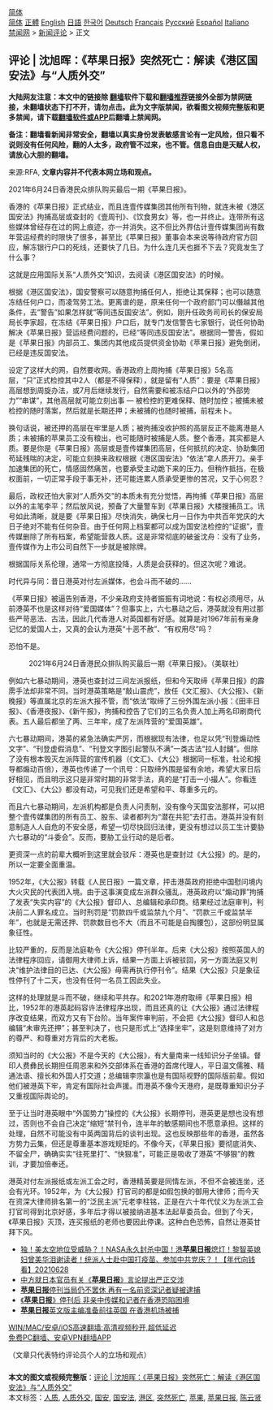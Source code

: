  <!-- 面包屑导航 --> <div class="breadcrumb"><!-- GTranslate: https://gtranslate.io/ -->  <div class="switcher notranslate">  <div class="selected">  <a href="#" onclick="return false;"> 简体</a>  </div>  <div class="option">  <a href="https://www.bannedbook.org" onclick="doGTranslate('zh-CN|zh-CN');jQuery('div.switcher div.selected a').html(jQuery(this).html());return false;" title="简体中文" class="nturl selected"> 简体</a>  <a href="https://www.bannedbook.org/zh-tw/" onclick="doGTranslate('zh-CN|zh-TW');jQuery('div.switcher div.selected a').html(jQuery(this).html());return false;" title="繁體中文" class="nturl"> 正體</a>  <a href="https://www.bannedbook.org/en/" onclick="doGTranslate('zh-CN|en');jQuery('div.switcher div.selected a').html(jQuery(this).html());return false;" title="English" class="nturl"> English</a>  <a href="https://www.bannedbook.org/ja/" onclick="doGTranslate('zh-CN|ja');jQuery('div.switcher div.selected a').html(jQuery(this).html());return false;" title="日本語" class="nturl"> 日語</a>  <a href="https://www.bannedbook.org/ko/" onclick="doGTranslate('zh-CN|ko');jQuery('div.switcher div.selected a').html(jQuery(this).html());return false;" title="한국어" class="nturl"> 한국어</a>  <a href="https://www.bannedbook.org/de/" onclick="doGTranslate('zh-CN|de');jQuery('div.switcher div.selected a').html(jQuery(this).html());return false;" title="Deutsch" class="nturl"> Deutsch</a>  <a href="https://www.bannedbook.org/fr/" onclick="doGTranslate('zh-CN|fr');jQuery('div.switcher div.selected a').html(jQuery(this).html());return false;" title="Français" class="nturl"> Français</a>  <a href="https://www.bannedbook.org/ru/" onclick="doGTranslate('zh-CN|ru');jQuery('div.switcher div.selected a').html(jQuery(this).html());return false;" title="Русский" class="nturl"> Русский</a>  <a href="https://www.bannedbook.org/es/" onclick="doGTranslate('zh-CN|es');jQuery('div.switcher div.selected a').html(jQuery(this).html());return false;" title="Español" class="nturl"> Español</a>  <a href="https://www.bannedbook.org/it/" onclick="doGTranslate('zh-CN|it');jQuery('div.switcher div.selected a').html(jQuery(this).html());return false;" title="Italiano" class="nturl"> Italiano</a>  </div>  </div>      <div class='breadcrumb-sub'><!-- Breadcrumb NavXT 6.3.0 --> <a href="https://www.bannedbook.org/" class="home">禁闻网</a> &gt; <a href="https://www.bannedbook.org/bnews/comments/" class="category">新闻评论</a> &gt; 正文</div></div><h2>评论 | 沈旭晖：《苹果日报》突然死亡：解读《港区国安法》与“人质外交”</h2> <p class="notice"><b>大陆网友注意：本文中的链接除 <a href="https://github.com/bannedbook/fanqiang" >翻墙</a>软件下载和<a href="https://github.com/killgcd/justmysocks/blob/master/README.md">翻墙推荐</a>链接外全部为禁网链接，未翻墙状态下打不开，请勿点击。此为文字版禁闻，欲看图文视频完整版和更多禁闻，请下载<a href="https://github.com/bannedbook/fanqiang">翻墙软件或APP</a>后翻墙上禁闻网。</p><p>备注：翻墙看新闻非常安全，翻墙以真实身份发表敏感言论有一定风险，但只看不说则没有任何风险，翻的人太多，政府管不过来，也不管。信息自由是天赋人权，请放心大胆的翻墙。</b></p>  <div class="entry"> <p>来源:RFA, <strong>文章内容并不代表本网立场和观点。</strong></p> <p>2021&#24180;6&#26376;24&#26085;&#39321;&#28207;&#27665;&#20247;&#25490;&#38431;&#36141;&#20080;&#26368;&#21518;&#19968;&#26399;&#12298;&#33529;&#26524;&#26085;&#25253;&#12299;&#12290;             </p> <p>&#39321;&#28207;&#30340;&#12298;&#33529;&#26524;&#26085;&#25253;&#12299;&#27491;&#24335;&#32467;&#19994;&#65292;&#32780;&#19988;&#36830;&#22777;&#20256;&#23186;&#38598;&#22242;&#20854;&#20182;&#25152;&#26377;&#21002;&#29289;&#65292;&#23601;&#36830;&#26410;&#34987;&#12298;&#28207;&#21306;&#22269;&#23433;&#27861;&#12299;&#25304;&#25429;&#39640;&#23618;&#25110;&#26597;&#23553;&#30340;&#12298;&#22777;&#21608;&#21002;&#12299;&#12289;&#12298;&#39278;&#39135;&#30007;&#22899;&#12299;&#31561;&#65292;&#20063;&#19968;&#24182;&#32456;&#27490;&#12290;&#36830;&#24102;&#25152;&#26377;&#36825;&#20123;&#23186;&#20307;&#26366;&#32463;&#23384;&#22312;&#36807;&#30340;&#32593;&#19978;&#30165;&#36857;&#65292;&#20134;&#19968;&#24182;&#28040;&#22833;&#12290;&#36825;&#19981;&#20294;&#27604;&#22806;&#30028;&#20272;&#35745;&#22777;&#20256;&#23186;&#38598;&#22242;&#23578;&#26377;&#25968;&#24180;&#33829;&#36816;&#32463;&#36153;&#30340;&#26102;&#38480;&#24555;&#20102;&#24456;&#22810;&#65292;&#29978;&#33267;&#27604;&#12298;&#33529;&#26524;&#26085;&#25253;&#12299;&#33891;&#20107;&#20250;&#26412;&#26469;&#35828;&#31561;&#24453;&#25919;&#24220;&#23448;&#26041;&#22238;&#24212;&#65292;&#35299;&#20923;&#38134;&#34892;&#25143;&#21475;&#30340;&#27515;&#32447;&#65292;&#36824;&#35201;&#24555;&#20102;&#20960;&#26085;&#12290;&#20026;&#20160;&#20040;&#36830;&#20960;&#22825;&#20063;&#25457;&#19981;&#19979;&#21435;&#65311;&#31350;&#31455;&#21457;&#29983;&#20102;&#20160;&#20040;&#20107;&#65311;</p> <p>&#36825;&#23601;&#26159;&#24212;&#29992;&#22269;&#38469;&#20851;&#31995;&#8220;&#20154;&#36136;&#22806;&#20132;&#8221;&#30693;&#35782;&#65292;&#21435;&#38405;&#35835;&#12298;&#28207;&#21306;&#22269;&#23433;&#27861;&#12299;&#30340;&#26102;&#20505;&#12290;</p> <p>&#26681;&#25454;&#12298;&#28207;&#21306;&#22269;&#23433;&#27861;&#12299;&#65292;&#22269;&#23433;&#35686;&#23519;&#21487;&#20197;&#38543;&#24847;&#25304;&#25429;&#20219;&#20309;&#20154;&#65292;&#25298;&#32477;&#35753;&#20854;&#20445;&#37322;&#65307;&#20063;&#21487;&#20197;&#38543;&#24847;&#20923;&#32467;&#20219;&#20309;&#25143;&#21475;&#65292;&#32780;&#20940;&#39550;&#21171;&#24037;&#27861;&#12290;&#26356;&#31163;&#35889;&#30340;&#26159;&#65292;&#21407;&#26469;&#20219;&#20309;&#19968;&#20010;&#25919;&#24220;&#37096;&#38376;&#21487;&#20197;&#20717;&#36234;&#20854;&#20182;&#26465;&#20214;&#65292;&#21435;&#8220;&#35686;&#21578;&#8221;&#22914;&#26524;&#24590;&#26679;&#23601;&#8220;&#31561;&#21516;&#36829;&#21453;&#22269;&#23433;&#27861;&#8221;&#12290;&#20363;&#22914;&#65292;&#21018;&#21319;&#20219;&#25919;&#21153;&#21496;&#21496;&#38271;&#30340;&#20445;&#23433;&#23616;&#23616;&#38271;&#26446;&#23478;&#36229;&#65292;&#22312;&#20923;&#32467;&#12298;&#33529;&#26524;&#26085;&#25253;&#12299;&#25143;&#21475;&#21518;&#65292;&#23601;&#19987;&#38376;&#21457;&#20449;&#35686;&#21578;&#19971;&#23478;&#38134;&#34892;&#65292;&#35828;&#20219;&#20309;&#21327;&#21161;&#35299;&#20915;&#12298;&#33529;&#26524;&#26085;&#25253;&#12299;&#33829;&#36816;&#32463;&#36153;&#38382;&#39064;&#30340;&#65292;&#24050;&#32463;&#8220;&#31561;&#21516;&#36829;&#21453;&#22269;&#23433;&#27861;&#8221;&#12290;&#26681;&#25454;&#21516;&#19968;&#35686;&#21578;&#65292;&#20551;&#22914;&#26159;&#12298;&#33529;&#26524;&#26085;&#25253;&#12299;&#20869;&#37096;&#21592;&#24037;&#12289;&#38598;&#22242;&#20869;&#20854;&#20182;&#25104;&#21592;&#25552;&#20379;&#36164;&#37329;&#21327;&#21161;&#12298;&#33529;&#26524;&#26085;&#25253;&#12299;&#36991;&#20813;&#20498;&#38381;&#65292;&#24050;&#32463;&#26159;&#36829;&#21453;&#22269;&#23433;&#27861;&#12290;</p> <p>&#35774;&#23450;&#20102;&#36825;&#26679;&#22823;&#30340;&#32593;&#65292;&#33258;&#28982;&#35201;&#25910;&#32593;&#12290;&#39321;&#28207;&#25919;&#24220;&#19978;&#21608;&#25304;&#25429;&#12298;&#33529;&#26524;&#26085;&#25253;&#12299;5&#21517;&#39640;&#23618;&#65292;&#8220;&#21482;&#8221;&#27491;&#24335;&#26816;&#25511;&#20854;&#20013;2&#20154;&#65288;&#37117;&#26159;&#19981;&#24471;&#20445;&#37322;&#65289;&#65292;&#23601;&#26159;&#30041;&#26377;&#8220;&#20154;&#36136;&#8221;&#65306;&#35201;&#26159;&#12298;&#33529;&#26524;&#26085;&#25253;&#12299;&#39640;&#23618;&#24819;&#21040;&#21608;&#26059;&#21150;&#27861;&#65292;&#25110;7&#26376;&#21518;&#32487;&#32493;&#21457;&#34892;&#65292;&#33258;&#28982;&#38656;&#35201;&#21644;&#34987;&#20923;&#32467;&#25143;&#21475;&#20197;&#22806;&#30340;&#8220;&#22806;&#37096;&#21183;&#21147;&#8221;&#8220;&#20018;&#35851;&#8221;&#65292;&#20854;&#20182;&#39640;&#23618;&#23601;&#21487;&#33021;&#31435;&#21051;&#20986;&#20107; &#8212; &#34987;&#26816;&#25511;&#30340;&#26356;&#38590;&#20445;&#37322;&#12289;&#38543;&#26102;&#21152;&#25511;&#65307;&#34987;&#25429;&#26410;&#34987;&#26816;&#25511;&#30340;&#38543;&#26102;&#33853;&#26696;&#65292;&#28982;&#21518;&#23601;&#26159;&#38271;&#26399;&#36824;&#25276;&#65307;&#26410;&#34987;&#25429;&#30340;&#20063;&#38543;&#26102;&#34987;&#25429;&#65292;&#21069;&#31243;&#26410;&#21340;&#12290;</p>  <p>&#25442;&#21477;&#35805;&#35828;&#65292;&#34987;&#36824;&#25276;&#30340;&#39640;&#23618;&#22312;&#29282;&#37324;&#26159;&#20154;&#36136;&#65307;&#34987;&#25304;&#25429;&#27809;&#25910;&#25252;&#29031;&#30340;&#39640;&#23618;&#21453;&#27491;&#19981;&#33021;&#31163;&#28207;&#26159;&#20154;&#36136;&#65307;&#26410;&#34987;&#25429;&#30340;&#33529;&#26524;&#21592;&#24037;&#27809;&#26377;&#31918;&#20986;&#65292;&#20063;&#21487;&#33021;&#38543;&#26102;&#34987;&#25429;&#26159;&#20154;&#36136;&#12290;&#25972;&#20010;&#39321;&#28207;&#65292;&#20854;&#23454;&#37117;&#26159;&#20154;&#36136;&#12290;&#35201;&#26159;&#20320;&#26159;&#12298;&#33529;&#26524;&#26085;&#25253;&#12299;&#39640;&#23618;&#25110;&#26159;&#22777;&#20256;&#23186;&#38598;&#22242;&#39640;&#23618;&#65292;&#20219;&#20309;&#25269;&#25239;&#30340;&#20915;&#23450;&#12289;&#21327;&#21161;&#38598;&#22242;&#33503;&#24310;&#27531;&#21912;&#30340;&#20915;&#23450;&#65292;&#21487;&#33021;&#31435;&#21051;&#25442;&#26469;&#25919;&#26435;&#26681;&#25454;&#12298;&#28207;&#21306;&#22269;&#23433;&#27861;&#12299;&#8220;&#20381;&#27861;&#8221;&#25343;&#20154;&#36136;&#24320;&#20992;&#12290;&#20146;&#25163;&#21152;&#36895;&#38598;&#22242;&#30340;&#27515;&#20129;&#65292;&#24773;&#24863;&#22266;&#28982;&#30171;&#33510;&#65292;&#20063;&#35201;&#25215;&#21463;&#20027;&#21160;&#36330;&#19979;&#26469;&#30340;&#21387;&#21147;&#12290;&#20294;&#31245;&#20316;&#25269;&#25377;&#65292;&#22312;&#26497;&#26435;&#38754;&#21069;&#65292;&#19968;&#20999;&#27491;&#24120;&#25163;&#27573;&#20110;&#20107;&#26080;&#34917;&#65292;&#36824;&#21487;&#33021;&#36830;&#32047;&#20154;&#36136;&#25215;&#21463;&#26356;&#24808;&#30340;&#33510;&#20917;&#65292;&#21448;&#20110;&#24515;&#20309;&#24525;&#65311;</p> <p>&#26368;&#21518;&#65292;&#25919;&#26435;&#36824;&#24597;&#22823;&#23478;&#23545;&#8220;&#20154;&#36136;&#22806;&#20132;&#8221;&#30340;&#26412;&#36136;&#26410;&#26377;&#20805;&#20998;&#35273;&#24735;&#65292;&#20877;&#25304;&#25429;&#12298;&#33529;&#26524;&#26085;&#25253;&#12299;&#39640;&#23618;&#20197;&#22806;&#30340;&#20027;&#31508;&#26446;&#24179;&#65307;&#28982;&#21518;&#25918;&#39118;&#35828;&#65292;&#39044;&#22791;&#20102;&#22823;&#37327;&#35686;&#36710;&#21040;&#12298;&#33529;&#26524;&#26085;&#25253;&#12299;&#22823;&#27004;&#25628;&#25429;&#21592;&#24037;&#12290;&#35759;&#21495;&#22914;&#27492;&#28165;&#26224;&#65292;&#23601;&#26159;&#35201;&#12298;&#33529;&#26524;&#26085;&#25253;&#12299;&#23613;&#24555;&#28040;&#22833;&#65292;&#30830;&#20445;&#19971;&#26376;&#19968;&#26085;&#20316;&#20026;&#20013;&#20849;&#30334;&#24180;&#20826;&#24198;&#30340;&#22823;&#26085;&#23376;&#32477;&#23545;&#19981;&#33021;&#26377;&#20219;&#20309;&#26434;&#38899;&#12290;&#30001;&#20110;&#20219;&#20309;&#32593;&#19978;&#26723;&#26696;&#37117;&#21487;&#20197;&#25104;&#20026;&#22269;&#23433;&#27861;&#26816;&#25511;&#30340;&#8220;&#35777;&#25454;&#8221;&#65292;&#22777;&#20256;&#23186;&#21024;&#38500;&#20102;&#25152;&#26377;&#26723;&#26696;&#65292;&#24076;&#26395;&#33021;&#33829;&#25937;&#20154;&#36136;&#12290;&#36825;&#26159;&#38750;&#24120;&#24443;&#24213;&#30340;&#30772;&#37340;&#27784;&#33311;&#65306;&#27809;&#26377;&#20102;&#19994;&#21153;&#65292;&#22777;&#20256;&#23186;&#20316;&#20026;&#19978;&#24066;&#20844;&#21496;&#33258;&#28982;&#19979;&#19968;&#27493;&#23601;&#26159;&#34987;&#38500;&#29260;&#12290;</p> <p>&#26681;&#25454;&#22269;&#38469;&#20851;&#31995;&#20262;&#29702;&#65292;&#36890;&#24120;&#19968;&#26041;&#24443;&#24213;&#25237;&#38477;&#65292;&#20154;&#36136;&#26159;&#20250;&#33719;&#37322;&#30340;&#12290;&#20294;&#36825;&#27425;&#21602;&#65311;&#38590;&#35828;&#12290;</p> <p>&#26102;&#20195;&#24322;&#19982;&#21516;&#65306;&#26132;&#26085;&#28207;&#33521;&#23545;&#20184;&#24038;&#27966;&#23186;&#20307;&#65292;&#20063;&#20250;&#26007;&#32780;&#19981;&#30772;&#30340;&#8230;&#8230;</p> <p>&#12298;&#33529;&#26524;&#26085;&#25253;&#12299;&#34987;&#36924;&#21578;&#21035;&#39321;&#28207;&#65292;&#19981;&#23569;&#20146;&#25919;&#24220;&#25903;&#25345;&#32773;&#25391;&#25391;&#26377;&#35789;&#22320;&#35828;&#65306;&#26377;&#26435;&#24517;&#39035;&#29992;&#23613;&#65292;&#20174;&#21069;&#28207;&#33521;&#19981;&#20063;&#26159;&#36825;&#26679;&#23545;&#24453;&#8220;&#29233;&#22269;&#23186;&#20307;&#8221;&#65311;&#20294;&#20107;&#23454;&#19978;&#65292;&#20845;&#19971;&#26292;&#21160;&#20043;&#21518;&#65292;&#28207;&#33521;&#23601;&#27809;&#26377;&#29992;&#36807;&#37027;&#20123;&#20005;&#33499;&#24694;&#27861;&#12289;&#21476;&#27861;&#65292;&#22240;&#27492;&#20960;&#20195;&#39321;&#28207;&#20154;&#23545;&#33521;&#22269;&#37117;&#26377;&#22909;&#24863;&#12290;&#23601;&#31639;&#26159;&#23545;1967&#24180;&#21069;&#26377;&#20146;&#36523;&#35760;&#24518;&#30340;&#29233;&#22269;&#20154;&#22763;&#65292;&#21448;&#30495;&#30340;&#20250;&#35748;&#20026;&#28207;&#33521;&#8220;&#21313;&#24694;&#19981;&#36198;&#8221;&#12289;&#8220;&#26377;&#26435;&#29992;&#23613;&#8221;&#21527;&#65311;</p> <p>&#24656;&#24597;&#19981;&#26159;&#12290;</p>  <p><figure> <figcaption>2021&#24180;6&#26376;24&#26085;&#39321;&#28207;&#27665;&#20247;&#25490;&#38431;&#36141;&#20080;&#26368;&#21518;&#19968;&#26399;&#12298;&#33529;&#26524;&#26085;&#25253;&#12299;&#12290;&#65288;&#32654;&#32852;&#31038;&#65289;</figcaption></figure> <p>&#20363;&#22914;&#20845;&#19971;&#26292;&#21160;&#26399;&#38388;&#65292;&#28207;&#33521;&#20063;&#26597;&#23553;&#36807;&#19977;&#38388;&#24038;&#27966;&#25253;&#32440;&#65292;&#20294;&#21644;&#20170;&#22825;&#21462;&#32532;&#12298;&#33529;&#26524;&#26085;&#25253;&#12299;&#30340;&#38713;&#38643;&#25163;&#27861;&#21364;&#38750;&#24120;&#19981;&#21516;&#12290;&#24403;&#26102;&#28207;&#33521;&#31574;&#30053;&#26159;&#8220;&#25970;&#23665;&#38663;&#34382;&#8221;&#65292;&#25918;&#20219;&#12298;&#25991;&#27719;&#25253;&#12299;&#12289;&#12298;&#22823;&#20844;&#25253;&#12299;&#12289;&#12298;&#26032;&#26202;&#25253;&#12299;&#31561;&#30452;&#23646;&#21271;&#20140;&#30340;&#24038;&#27966;&#22823;&#25253;&#19981;&#31649;&#65292;&#32780;&#8220;&#20381;&#27861;&#8221;&#21462;&#32532;&#20102;&#19977;&#20221;&#22806;&#22260;&#24038;&#27966;&#23567;&#25253;&#65306;&#12298;&#30000;&#20016;&#26085;&#25253;&#12299;&#12289;&#12298;&#39321;&#28207;&#22812;&#25253;&#12299;&#12289;&#12298;&#26032;&#21320;&#25253;&#12299;&#65292;&#25304;&#25429;&#21644;&#25511;&#21578;&#20102;&#23427;&#20204;&#30340;&#19977;&#21517;&#36127;&#36131;&#20154;&#21152;&#19978;&#20004;&#21517;&#21360;&#21047;&#21830;&#20195;&#34920;&#12290;&#20116;&#20154;&#26368;&#21518;&#37117;&#22352;&#20102;&#20004;&#12289;&#19977;&#24180;&#29282;&#65292;&#25104;&#20102;&#24038;&#27966;&#38453;&#33829;&#30340;&#8220;&#29233;&#22269;&#33521;&#38596;&#8221;&#12290;</p> <p>&#20845;&#19971;&#26292;&#21160;&#26399;&#38388;&#65292;&#28207;&#33521;&#30340;&#32039;&#24613;&#27861;&#30830;&#23454;&#20005;&#21385;&#65292;&#32780;&#26681;&#25454;&#29616;&#26377;&#27861;&#24459;&#65292;&#20063;&#36275;&#20197;&#20973;&#8220;&#21002;&#30331;&#29053;&#21160;&#24615;&#25991;&#23383;&#8221;&#12289;&#8220;&#21002;&#30331;&#34394;&#20551;&#28040;&#24687;&#8221;&#12289;&#8220;&#21002;&#30331;&#25991;&#23383;&#22270;&#24341;&#36215;&#35686;&#38431;&#19981;&#28385;&#8221;&#19968;&#31867;&#21476;&#27861;&#8220;&#25289;&#20154;&#23553;&#33302;&#8221;&#12290;&#20294;&#38500;&#20102;&#27809;&#26377;&#26681;&#26412;&#27585;&#28781;&#24038;&#27966;&#38453;&#33829;&#30340;&#23459;&#20256;&#26426;&#22120;&#65288;&#12298;&#25991;&#27719;&#12299;&#12289;&#12298;&#22823;&#20844;&#12299;&#26681;&#25454;&#21516;&#19968;&#26631;&#20934;&#65292;&#31038;&#35770;&#21644;&#25253;&#23548;&#37117;&#29053;&#21160;&#30334;&#20493;&#65289;&#65292;&#28207;&#33521;&#20063;&#20256;&#36882;&#20102;&#19968;&#20010;&#35759;&#21495;&#65306;&#21482;&#21462;&#32532;&#22806;&#22260;&#26159;&#30041;&#26377;&#20313;&#22320;&#65292;&#24076;&#26395;&#22823;&#23478;&#26085;&#21518;&#22909;&#30456;&#35265;&#65292;&#32780;&#19988;&#26126;&#31034;&#36825;&#21482;&#26159;&#38750;&#24120;&#26102;&#26399;&#30340;&#38750;&#24120;&#25163;&#27861;&#65292;&#30495;&#30340;&#26159;&#8220;&#25171;&#20987;&#19968;&#23567;&#25774;&#20154;&#8221;&#12290;&#20320;&#30475;&#36830;&#12298;&#25991;&#27719;&#12299;&#12289;&#12298;&#22823;&#20844;&#12299;&#37117;&#27809;&#26377;&#21160;&#65292;&#21487;&#35265;&#25105;&#20204;&#36824;&#26159;&#24076;&#26395;&#21644;&#24179;&#12289;&#23562;&#37325;&#22810;&#20803;&#30340;&#12290;</p> <p>&#32780;&#19988;&#20845;&#19971;&#26292;&#21160;&#26399;&#38388;&#65292;&#24038;&#27966;&#26426;&#26500;&#37117;&#26159;&#36127;&#36131;&#20154;&#38382;&#36131;&#21046;&#65292;&#27809;&#26377;&#20687;&#20170;&#22825;&#22269;&#23433;&#27861;&#37027;&#26679;&#65292;&#21487;&#20197;&#25226;&#25972;&#20010;&#22777;&#20256;&#23186;&#38598;&#22242;&#30340;&#25152;&#26377;&#21592;&#24037;&#12289;&#32929;&#19996;&#12289;&#35835;&#32773;&#37117;&#21015;&#20026;&#8220;&#28508;&#22312;&#20849;&#29359;&#8221;&#21435;&#25171;&#20987;&#12290;&#28207;&#33521;&#24182;&#27809;&#26377;&#21051;&#24847;&#21046;&#36896;&#20154;&#20154;&#33258;&#21361;&#30340;&#19981;&#23433;&#20840;&#24863;&#65292;&#24076;&#26395;&#19968;&#20999;&#23613;&#24555;&#22238;&#24402;&#27861;&#24459;&#65292;&#26356;&#27809;&#26377;&#24819;&#36807;&#20197;&#21592;&#24037;&#29983;&#35745;&#35201;&#32961;&#20845;&#19971;&#26292;&#21160;&#30340;&#8220;&#26007;&#22996;&#20250;&#8221;&#12290;&#21453;&#32780;&#65292;&#35201;&#32961;&#24037;&#19994;&#34892;&#21160;&#30340;&#26159;&#21518;&#32773;&#12290;</p> <p>&#26356;&#36164;&#28145;&#19968;&#28857;&#30340;&#21069;&#36744;&#22823;&#27010;&#21548;&#21040;&#36825;&#37324;&#23601;&#20250;&#39539;&#26021;&#65306;&#28207;&#33521;&#20063;&#26159;&#26597;&#23553;&#36807;&#12298;&#22823;&#20844;&#25253;&#12299;&#30340;&#12290;&#26159;&#30340;&#65292;&#25152;&#20197;&#19968;&#23450;&#35201;&#20840;&#38754;&#37325;&#28201;&#12290;</p> <p>1952&#24180;&#65292;&#12298;&#22823;&#20844;&#25253;&#12299;&#36716;&#36733;&#12298;&#20154;&#27665;&#26085;&#25253;&#12299;&#19968;&#31687;&#25991;&#31456;&#65292;&#25256;&#20987;&#28207;&#33521;&#25919;&#24220;&#25298;&#32477;&#20013;&#22269;&#24944;&#38382;&#22659;&#20869;&#22823;&#28779;&#28798;&#27665;&#30340;&#20195;&#34920;&#22242;&#20837;&#22659;&#12290;&#30001;&#20110;&#36825;&#20107;&#28436;&#21464;&#25104;&#24038;&#27966;&#32676;&#20247;&#39578;&#20081;&#65292;&#28207;&#33521;&#25919;&#24220;&#20197;&#8220;&#29053;&#21160;&#32618;&#8221;&#25304;&#25429;&#20102;&#21457;&#34920;&#8220;&#22833;&#23454;&#20869;&#23481;&#8221;&#30340;&#12298;&#22823;&#20844;&#25253;&#12299;&#30563;&#21360;&#20154;&#12289;&#24635;&#32534;&#36753;&#21644;&#25215;&#21360;&#21830;&#12290;&#32467;&#26524;&#32463;&#36807;&#27861;&#24237;&#23457;&#21028;&#65292;&#21028;&#20915;&#21069;&#20108;&#20154;&#32618;&#21517;&#25104;&#31435;&#12290;&#24403;&#26102;&#21009;&#32602;&#26159;&#8220;&#32602;&#27454;&#22235;&#21315;&#25110;&#30417;&#31105;&#20061;&#20010;&#26376;&#8221;&#12289;&#8220;&#32602;&#27454;&#19977;&#21315;&#25110;&#30417;&#31105;&#21322;&#24180;&#8221;&#65292;&#20063;&#23601;&#26159;&#26080;&#38656;&#36824;&#25276;&#12289;&#32602;&#27454;&#25968;&#30446;&#20063;&#19981;&#22823;&#65288;&#32780;&#19988;&#19981;&#21487;&#33021;&#26159;&#33258;&#25487;&#33136;&#21253;&#65289;&#65292;&#36825;&#37096;&#20221;&#26126;&#26174;&#23646;&#35937;&#24449;&#24615;&#12290;</p> <p>&#27604;&#36739;&#20005;&#37325;&#30340;&#65292;&#21453;&#32780;&#26159;&#27861;&#24237;&#21202;&#20196;&#12298;&#22823;&#20844;&#25253;&#12299;&#20572;&#21002;&#21322;&#24180;&#12290;&#21518;&#26469;&#12298;&#22823;&#20844;&#25253;&#12299;&#25353;&#29031;&#33521;&#22269;&#20154;&#30340;&#27861;&#24459;&#31243;&#24207;&#22238;&#24212;&#65292;&#35831;&#24481;&#29992;&#22823;&#24459;&#24072;&#19978;&#35785;&#65292;&#32467;&#26524;&#19968;&#26041;&#38754;&#19978;&#35785;&#34987;&#39539;&#22238;&#65292;&#21478;&#19968;&#26041;&#38754;&#27861;&#24237;&#21448;&#21028;&#20915;&#8220;&#32500;&#25252;&#27861;&#24459;&#30446;&#30340;&#24050;&#36798;&#12289;&#12298;&#22823;&#20844;&#25253;&#12299;&#27595;&#38656;&#20877;&#25191;&#34892;&#20572;&#21002;&#20196;&#8221;&#12290;&#32467;&#26524;&#12298;&#22823;&#20844;&#25253;&#12299;&#21482;&#26159;&#35937;&#24449;&#24615;&#20572;&#21002;&#20102;&#21313;&#20108;&#22825;&#65292;&#20063;&#27809;&#26377;&#20219;&#20309;&#19968;&#21517;&#21592;&#24037;&#22240;&#27492;&#22833;&#19994;&#12290;</p>  <p>&#36825;&#26679;&#30340;&#22788;&#29702;&#23601;&#26159;&#26007;&#32780;&#19981;&#30772;&#65292;&#32487;&#32493;&#21644;&#24179;&#20849;&#23384;&#12290;&#21644;2021&#24180;&#28207;&#24220;&#21462;&#32532;&#12298;&#33529;&#26524;&#26085;&#25253;&#12299;&#30456;&#27604;&#65292;1952&#24180;&#30340;&#28207;&#33521;&#36215;&#30721;&#23481;&#35768;&#27861;&#24459;&#31243;&#24207;&#20986;&#29616;&#65292;&#32780;&#19988;&#36824;&#30495;&#30340;&#35753;&#12298;&#22823;&#20844;&#25253;&#12299;&#36890;&#36807;&#27861;&#24459;&#31243;&#24207;&#25913;&#21464;&#32467;&#26524;&#65292;&#32780;&#21452;&#26041;&#21448;&#26377;&#19979;&#21488;&#38454;&#12290;&#24403;&#24180;&#26696;&#20214;&#23457;&#21028;&#21069;&#65292;&#19981;&#20250;&#25226;&#12298;&#22823;&#20844;&#25253;&#12299;&#30563;&#21360;&#20154;&#21644;&#24635;&#32534;&#36753;&#8220;&#26410;&#23457;&#20808;&#36824;&#25276;&#8221;&#65307;&#29978;&#33267;&#21028;&#20915;&#20102;&#65292;&#20063;&#21482;&#26159;&#24418;&#24335;&#19978;&#8220;&#36873;&#25321;&#22352;&#29282;&#8221;&#65292;&#36825;&#26159;&#21051;&#24847;&#32500;&#25345;&#20102;&#23545;&#26041;&#30340;&#23562;&#20005;&#12289;&#21644;&#23562;&#37325;&#23545;&#26041;&#32972;&#21518;&#30340;&#22823;&#32769;&#26495;&#12290;</p> <p>&#39035;&#30693;&#24403;&#26102;&#30340;&#12298;&#22823;&#20844;&#25253;&#12299;&#19981;&#26159;&#20170;&#22825;&#30340;&#12298;&#22823;&#20844;&#25253;&#12299;&#65292;&#26377;&#22823;&#37327;&#21335;&#26469;&#19968;&#32447;&#30693;&#35782;&#20998;&#23376;&#22352;&#38215;&#12290;&#30563;&#21360;&#20154;&#36153;&#24413;&#27665;&#38271;&#26399;&#25285;&#20219;&#21608;&#24681;&#26469;&#21644;&#22806;&#20132;&#37096;&#20307;&#31995;&#22312;&#39321;&#28207;&#30340;&#39318;&#24109;&#20195;&#29702;&#20154;&#65292;&#24179;&#26085;&#28201;&#25991;&#20754;&#38597;&#12289;&#31934;&#36890;&#27861;&#35821;&#12289;&#25797;&#38271;&#21644;&#22806;&#22269;&#20154;&#25171;&#20132;&#36947;&#65307;&#24635;&#32534;&#36753;&#26446;&#23447;&#28699;&#20063;&#26159;&#26377;&#22269;&#38469;&#35270;&#37326;&#30340;&#22269;&#38469;&#29256;&#21069;&#36744;&#12290;&#20551;&#22914;&#20182;&#20204;&#34987;&#28207;&#33521;&#19979;&#29282;&#65292;&#32943;&#23450;&#26377;&#22269;&#38469;&#31038;&#20250;&#22768;&#25588;&#12290;&#32780;&#28207;&#33521;&#19981;&#20687;&#20170;&#22825;&#28207;&#24220;&#65292;&#26159;&#26082;&#23562;&#37325;&#30693;&#35782;&#20998;&#23376;&#21448;&#37325;&#35270;&#22269;&#38469;&#33286;&#35770;&#30340;&#12290;</p> <p>&#33267;&#20110;&#35753;&#24403;&#26102;&#28207;&#33521;&#30524;&#20013;&#8220;&#22806;&#22269;&#21183;&#21147;&#8221;&#25805;&#25511;&#30340;&#12298;&#22823;&#20844;&#25253;&#12299;&#38271;&#26399;&#20572;&#21002;&#65292;&#28207;&#33521;&#26356;&#26159;&#24819;&#20063;&#27809;&#26377;&#24819;&#36807;&#65292;&#21542;&#21017;&#20063;&#19981;&#20250;&#33258;&#24049;&#20915;&#23450;&#8220;&#32553;&#30701;&#8221;&#31105;&#21002;&#20196;&#65292;&#36830;&#21322;&#24180;&#30340;&#25935;&#24863;&#26399;&#38388;&#20063;&#19981;&#24895;&#24847;&#25215;&#25285;&#12290;&#36825;&#26679;&#30340;&#22788;&#29702;&#65292;&#33258;&#28982;&#19981;&#21487;&#33021;&#27809;&#26377;&#20013;&#33521;&#20004;&#22269;&#32972;&#21518;&#30340;&#35848;&#21028;&#20986;&#29616;&#12290;&#36825;&#20063;&#21453;&#26144;&#37027;&#20123;&#24180;&#30340;&#39321;&#28207;&#65292;&#34429;&#28982;&#21508;&#26041;&#21183;&#21147;&#20113;&#38598;&#65292;&#20294;&#36824;&#26159;&#23562;&#37325;&#22522;&#26412;&#28216;&#25103;&#35268;&#30697;&#30340;&#12290;&#19981;&#20687;&#20170;&#22825;&#65292;&#12298;&#33529;&#26524;&#26085;&#25253;&#12299;&#35201;&#24443;&#24213;&#28040;&#22833;&#12289;&#19981;&#30041;&#20840;&#23608;&#65292;&#30830;&#30830;&#23454;&#23454;&#8220;&#24448;&#27515;&#37324;&#25171;&#8221;&#12289;&#8220;&#24555;&#29408;&#20934;&#8221;&#65292;&#21487;&#33021;&#27491;&#26159;&#21560;&#25910;&#20102;&#28207;&#33521;&#8220;&#19981;&#22815;&#29408;&#8221;&#30340;&#25945;&#35757;&#65292;&#25165;&#35201;&#21152;&#20493;&#22857;&#36824;&#12290;</p> <p>&#28207;&#33521;&#23545;&#20184;&#24038;&#27966;&#25253;&#32440;&#25110;&#24038;&#27966;&#24037;&#20250;&#20043;&#26102;&#65292;&#39321;&#28207;&#31934;&#33521;&#35201;&#26159;&#21516;&#24773;&#24038;&#27966;&#65292;&#19981;&#20294;&#19981;&#20250;&#34987;&#36830;&#22352;&#65292;&#36824;&#20250;&#26377;&#20809;&#29615;&#12290;1952&#24180;&#65292;&#20026;&#12298;&#22823;&#20844;&#25253;&#12299;&#25171;&#23448;&#21496;&#30340;&#37117;&#26159;&#22914;&#20551;&#21253;&#25442;&#30340;&#24481;&#29992;&#22823;&#24459;&#24072;&#65307;&#32780;&#20170;&#22825;&#22312;&#36164;&#28145;&#22823;&#24459;&#24072;&#25490;&#21517;&#31532;&#19968;&#30340;&#8220;&#27867;&#27665;&#20027;&#27966;&#8221;&#20803;&#32769;&#26446;&#26609;&#38125;&#65292;&#27491;&#26159;&#22312;&#20845;&#21313;&#24180;&#20195;&#20183;&#20041;&#20026;&#24038;&#27966;&#24037;&#20250;&#25171;&#23448;&#21496;&#24471;&#21040;&#21271;&#20140;&#22909;&#24863;&#65292;&#22810;&#24180;&#21518;&#25165;&#24471;&#20197;&#34987;&#25509;&#32435;&#36827;&#22522;&#26412;&#27861;&#36215;&#33609;&#22996;&#21592;&#20250;&#12290;&#20294;&#21040;&#20102;&#20170;&#22825;&#65292;&#12298;&#33529;&#26524;&#26085;&#25253;&#12299;&#28781;&#39030;&#65292;&#36830;&#20080;&#25253;&#32440;&#30340;&#32769;&#24072;&#20063;&#35201;&#22240;&#27492;&#20572;&#35838;&#12290;&#36825;&#31181;&#30333;&#33394;&#24656;&#24598;&#65292;&#33258;&#28982;&#35753;&#28207;&#33521;&#29976;&#25308;&#19979;&#39118;&#12290;</p> <ul class='op-related-articles' title='相关阅读'> <li><a href='https://www.bannedbook.org/bnews/taiwannews/20210628/1576230.html' target='_blank'>独！美太空地位受威胁？！NASA永久封杀中国！港<b>苹果日报</b>熄灯！黎智英媳妇曾美华泪谢读者！统派人士赴中国打疫苗、参加中共党庆？！【年代向钱看】20210628</a></li> <li><a href='https://www.bannedbook.org/bnews/baitai/20210628/1576188.html' target='_blank'>中方就日本官员有关《<b>苹果日报</b>》言论提出严正交涉</a></li> <li><a href='https://www.bannedbook.org/bnews/headline/20210628/1576048.html' target='_blank'><b>苹果日报</b>停刊当局仍不罢休 再有一名前资深记者疑被逮捕</a></li> <li><a href='https://www.bannedbook.org/bnews/baitai/20210628/1576004.html' target='_blank'>《<b>苹果日报</b>》停刊后 非亲中传媒和记者在香港恐陷困境</a></li> <li><a href='https://www.bannedbook.org/bnews/worldnews/20210628/1575868.html' target='_blank'><b>苹果日报</b>英文版主编准备前往英国 在香港机场被捕</a></li> </ul> <p class="texttj"> <a href="https://github.com/bannedbook/fanqiang/wiki/V2ray%E6%9C%BA%E5%9C%BA" target="_blank">WIN/MAC/安卓/iOS高速翻墙:高清视频秒开,超低延迟</a><br/> <a href="https://github.com/bannedbook/fanqiang/wiki/%E7%A6%81%E9%97%BB%E7%BD%91%E5%AE%89%E5%8D%93%E7%BF%BB%E5%A2%99%E6%96%B0%E9%97%BBAPP" target="_blank">免费PC翻墙、安卓VPN翻墙APP</a></p><p>&#65288;&#25991;&#31456;&#21482;&#20195;&#34920;&#29305;&#32422;&#35780;&#35770;&#21592;&#20010;&#20154;&#30340;&#31435;&#22330;&#21644;&#35266;&#28857;&#65289;</p> <a name='sharetosocial'></a>  <div style="margin-bottom:5px;padding-bottom:5px;clear:both"> <div id="archive-pix-1" class="banner-ads"> <!-- AuctionX Display platform tag START --> <div id="26318x728x90x621x_ADSLOT2" clicktrack="%%CLICK_URL_ESC%%"></div> <!-- AuctionX Display platform tag END --> </div> <div id="archive-pix-2" class="banner-ads"> <!-- AuctionX Display platform tag START --> <div id="26315x300x250x621x_ADSLOT2" clicktrack="%%CLICK_URL_ESC%%"></div> <!-- AuctionX Display platform tag END --> </div> </div>    <div id="archive-pix-1" class="banner-ads"> <!-- AuctionX Display platform tag START --> <div id="26318x728x90x621x_ADSLOT3" clicktrack="%%CLICK_URL_ESC%%"></div> <!-- AuctionX Display platform tag END --> </div> <div><b>本文的图文或视频完整版</b>：<a href='https://www.bannedbook.org/bnews/comments/20210628/1576236.html'>评论 | 沈旭晖：《苹果日报》突然死亡：解读《港区国安法》与“人质外交”</a></div>  </div><!--END ENTRY--> <div class="postfooter"> <div>本文标签：<a href="https://www.bannedbook.org/bnews/tag/%E4%BA%BA%E8%B4%A8/" rel="tag">人质</a>, <a href="https://www.bannedbook.org/bnews/tag/%e4%ba%ba%e8%b4%a8%e5%a4%96%e4%ba%a4/" rel="tag">人质外交</a>, <a href="https://www.bannedbook.org/bnews/tag/%E5%9B%BD%E5%AE%89/" rel="tag">国安</a>, <a href="https://www.bannedbook.org/bnews/tag/%e5%9b%bd%e5%ae%89%e6%b3%95/" rel="tag">国安法</a>, <a href="https://www.bannedbook.org/bnews/tag/%E6%B8%AF%E5%8C%BA/" rel="tag">港区</a>, <a href="https://www.bannedbook.org/bnews/tag/%E7%AA%81%E7%84%B6%E6%AD%BB%E4%BA%A1/" rel="tag">突然死亡</a>, <a href="https://www.bannedbook.org/bnews/tag/%e8%8b%b9%e6%9e%9c/" rel="tag">苹果</a>, <a href="https://www.bannedbook.org/bnews/tag/%e8%8b%b9%e6%9e%9c%e6%97%a5%e6%8a%a5/" rel="tag">苹果日报</a>, <a href="https://www.bannedbook.org/bnews/tag/%e9%99%88%e4%ba%91%e8%b4%a4/" rel="tag">陈云贤</a></div>  </div><!--END POSTFOOTER--> 